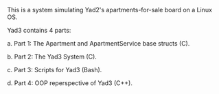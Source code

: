 This is a system simulating Yad2's apartments-for-sale board on a Linux OS.

Yad3 contains 4 parts:

a.       Part 1: The Apartment and ApartmentService base structs (C).

b.       Part 2: The Yad3 System (C).

c.       Part 3: Scripts for Yad3 (Bash).

d.       Part 4: OOP reperspective of Yad3 (C++).
